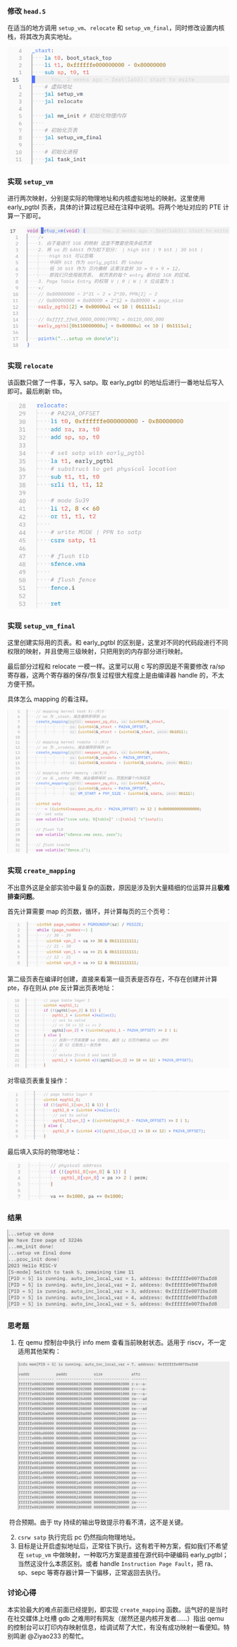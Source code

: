 ### 修改 `head.S`

在适当的地方调用 `setup_vm`、`relocate` 和 `setup_vm_final`，同时修改设置内核栈，将其改为真实地址。

![image-20240107165811010](./assets/image-20240107165811010.png)

### 实现 `setup_vm`

进行两次映射，分别是实际的物理地址和内核虚拟地址的映射。这里使用 early_pgtbl 页表，具体的计算过程已经在注释中说明。将两个地址对应的 PTE 计算一下即可。

![image-20240107170931368](./assets/image-20240107170931368.png)

### 实现 `relocate`

该函数只做了一件事，写入 satp。取 early_pgtbl 的地址后进行一番地址后写入即可。最后刷新 tlb。

![image-20240107171156151](./assets/image-20240107171156151.png)

### 实现 `setup_vm_final`

这里创建实际用的页表。和 early_pgtbl 的区别是，这里对不同的代码段进行不同权限的映射，并且使用三级映射，只把用到的内存部分进行映射。

最后部分过程和 relocate 一模一样。这里可以用 c 写的原因是不需要修改 ra/sp 寄存器，这两个寄存器的保存/恢复过程很大程度上是由编译器 handle 的，不太方便干预。

具体怎么 mapping 的看注释。

![image-20240107171517407](./assets/image-20240107171517407.png)

### 实现 `create_mapping`

不出意外这是全部实验中最复杂的函数，原因是涉及到大量精细的位运算并且**极难排查问题**。

首先计算需要 map 的页数，循环，并计算每页的三个页号：

![image-20240107172010081](./assets/image-20240107172010081.png)

第二级页表在编译时创建，直接来看第一级页表是否存在，不存在创建并计算 pte，存在则从 pte 反计算出页表地址：

![image-20240107172423635](./assets/image-20240107172423635.png)

对零级页表重复操作：

![image-20240107172453573](./assets/image-20240107172453573.png)

最后填入实际的物理地址：

![image-20240107172527863](./assets/image-20240107172527863.png)

### 结果

![image-20240107172613975](./assets/image-20240107172613975.png)

### 思考题

1. 在 qemu 控制台中执行 info mem 查看当前映射状态。适用于 riscv，不一定适用其他架构：

   ![image-20240107172809296](./assets/image-20240107172809296.png)

​	符合预期。由于 tty 持续的输出导致提示符看不清，这不是关键。

2. `csrw satp` 执行完后 pc 仍然指向物理地址。
3. 目标是让开启虚拟地址后，正常往下执行。这有若干种方案，假如我们不希望在 `setup_vm` 中做映射，一种取巧方案是直接在源代码中硬编码 early_pgtbl；当然这没什么本质区别。或者 handle `Instruction Page Fault`，把 ra、sp、sepc 等寄存器计算一下偏移，正常返回去执行。

### 讨论心得

本实验最大的难点前面已经提到，即实现 `create_mapping` 函数。运气好的是当时在社交媒体上吐槽 gdb 之难用时有网友（居然还是内核开发者……）指出 qemu 的控制台可以打印内存映射信息，给调试帮了大忙，有没有成功映射一看便知。特别鸣谢 @Ziyao233 的帮忙。
